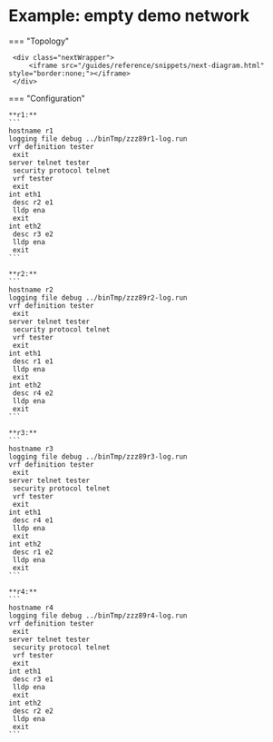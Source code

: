 # Example: empty demo network
    
=== "Topology"
    
     <div class="nextWrapper">
         <iframe src="/guides/reference/snippets/next-diagram.html" style="border:none;"></iframe>
     </div>

    
=== "Configuration"
    
    **r1:**
    ```
    hostname r1
    logging file debug ../binTmp/zzz89r1-log.run
    vrf definition tester
     exit
    server telnet tester
     security protocol telnet
     vrf tester
     exit
    int eth1
     desc r2 e1
     lldp ena
     exit
    int eth2
     desc r3 e2
     lldp ena
     exit
    ```
    
    **r2:**
    ```
    hostname r2
    logging file debug ../binTmp/zzz89r2-log.run
    vrf definition tester
     exit
    server telnet tester
     security protocol telnet
     vrf tester
     exit
    int eth1
     desc r1 e1
     lldp ena
     exit
    int eth2
     desc r4 e2
     lldp ena
     exit
    ```
    
    **r3:**
    ```
    hostname r3
    logging file debug ../binTmp/zzz89r3-log.run
    vrf definition tester
     exit
    server telnet tester
     security protocol telnet
     vrf tester
     exit
    int eth1
     desc r4 e1
     lldp ena
     exit
    int eth2
     desc r1 e2
     lldp ena
     exit
    ```
    
    **r4:**
    ```
    hostname r4
    logging file debug ../binTmp/zzz89r4-log.run
    vrf definition tester
     exit
    server telnet tester
     security protocol telnet
     vrf tester
     exit
    int eth1
     desc r3 e1
     lldp ena
     exit
    int eth2
     desc r2 e2
     lldp ena
     exit
    ```
